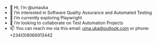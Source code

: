 - 👋 Hi, I’m @umauka
- 👀 I’m interested in Software Quality Assurance and Automated Testing
- 🌱 I’m currently exploring Playwright
- 💞️ I’m looking to collaborate on Test Automation Projects
- 📫 You can reach me via this email: uma.uka@outlook.com or phone: +234(0)8066913442

<!---
umauka/umauka is a ✨ special ✨ repository because its `README.md` (this file) appears on your GitHub profile.
You can click the Preview link to take a look at your changes.
--->
